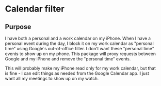 # Calendar filter

## Purpose

I have both a personal and a work calendar on my iPhone. When I have a personal event during the day, I block it on my work calendar as "personal time" using Google's out-of-office filter. I don't want these "personal time" events to show up on my phone. This package will proxy requests between Google and my iPhone and remove the "personal time" events.

This will probably make my iPhone read only for my work calendar, but that is fine - I can edit things as needed from the Google Calendar app. I just want all my meetings to show up on my watch.
